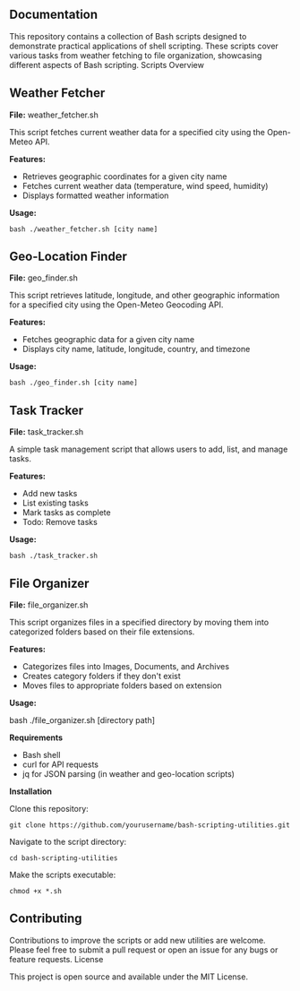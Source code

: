 
## Documentation

This repository contains a collection of Bash scripts designed to demonstrate practical applications of shell scripting. These scripts cover various tasks from weather fetching to file organization, showcasing different aspects of Bash scripting. Scripts Overview

## Weather Fetcher

**File:** weather_fetcher.sh

This script fetches current weather data for a specified city using the Open-Meteo API.

**Features:**

* Retrieves geographic coordinates for a given city name
* Fetches current weather data (temperature, wind speed, humidity)
* Displays formatted weather information

**Usage:**

    bash ./weather_fetcher.sh [city name]

## Geo-Location Finder

**File:** geo_finder.sh

This script retrieves latitude, longitude, and other geographic information for a specified city using the Open-Meteo Geocoding API.

**Features:**

* Fetches geographic data for a given city name
* Displays city name, latitude, longitude, country, and timezone

**Usage:**

    bash ./geo_finder.sh [city name]

## Task Tracker

**File:** task_tracker.sh

A simple task management script that allows users to add, list, and manage tasks.

**Features:**

* Add new tasks
* List existing tasks
* Mark tasks as complete
* Todo: Remove tasks

**Usage:**

    bash ./task_tracker.sh

## File Organizer

**File:** file_organizer.sh

This script organizes files in a specified directory by moving them into categorized folders based on their file extensions.

**Features:**

* Categorizes files into Images, Documents, and Archives
* Creates category folders if they don't exist
* Moves files to appropriate folders based on extension

**Usage:**

bash ./file_organizer.sh [directory path]

**Requirements**
* Bash shell
* curl for API requests
* jq for JSON parsing (in weather and geo-location scripts)

**Installation**

Clone this repository:

    git clone https://github.com/yourusername/bash-scripting-utilities.git

Navigate to the script directory:

    cd bash-scripting-utilities

Make the scripts executable:

    chmod +x *.sh

## Contributing

Contributions to improve the scripts or add new utilities are welcome. Please feel free to submit a pull request or open an issue for any bugs or feature requests. License

This project is open source and available under the MIT License.



